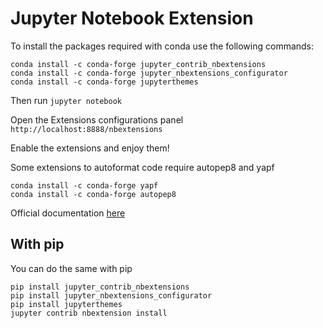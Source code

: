 # Jupyter Notebook Extension

To install the packages required with conda use the following commands:

```
conda install -c conda-forge jupyter_contrib_nbextensions
conda install -c conda-forge jupyter_nbextensions_configurator
conda install -c conda-forge jupyterthemes 
```

Then run ```jupyter notebook```

Open the Extensions configurations panel ```http://localhost:8888/nbextensions```

Enable the extensions and enjoy them!

Some extensions to autoformat code require autopep8 and yapf 

```
conda install -c conda-forge yapf 
conda install -c conda-forge autopep8 
```

Official documentation [here](https://jupyter-contrib-nbextensions.readthedocs.io/en/latest/install.html) 

## With pip
You can do the same with pip
```
pip install jupyter_contrib_nbextensions  
pip install jupyter_nbextensions_configurator  
pip install jupyterthemes   
jupyter contrib nbextension install   
```
